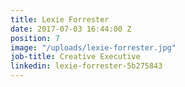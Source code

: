 ```yaml
---
title: Lexie Forrester
date: 2017-07-03 16:44:00 Z
position: 7
image: "/uploads/lexie-forrester.jpg"
job-title: Creative Executive
linkedin: lexie-forrester-5b275843
---
```



